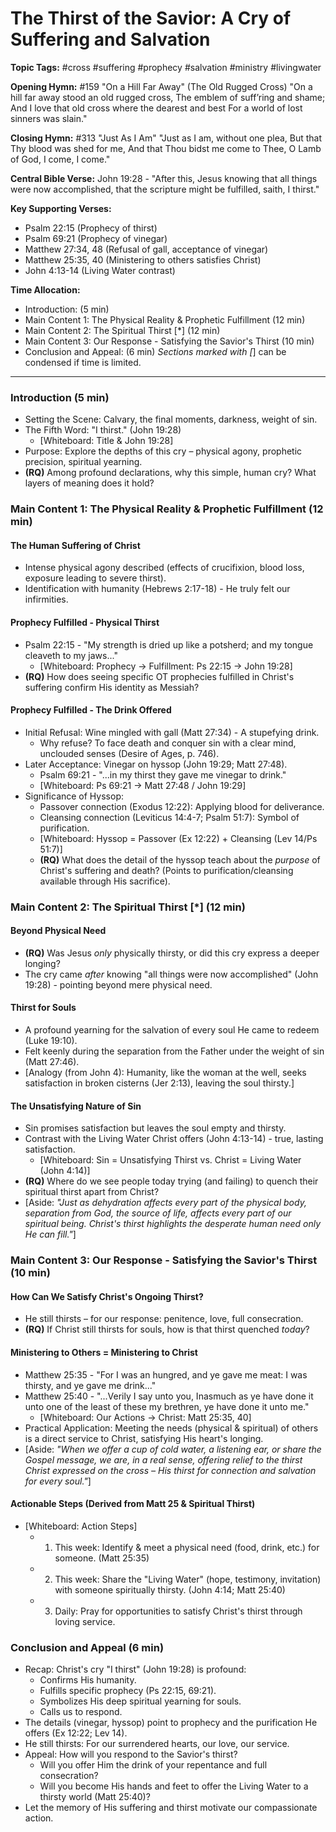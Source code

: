 # The Thirst of the Savior: A Cry of Suffering and Salvation

**Topic Tags:** #cross #suffering #prophecy #salvation #ministry #livingwater

**Opening Hymn:** #159 "On a Hill Far Away" (The Old Rugged Cross) "On a hill
far away stood an old rugged cross, The emblem of suff’ring and shame; And I
love that old cross where the dearest and best For a world of lost sinners was
slain."

**Closing Hymn:** #313 "Just As I Am" "Just as I am, without one plea, But that
Thy blood was shed for me, And that Thou bidst me come to Thee, O Lamb of God, I
come, I come."

**Central Bible Verse:** John 19:28 - "After this, Jesus knowing that all things
were now accomplished, that the scripture might be fulfilled, saith, I thirst."

**Key Supporting Verses:**

- Psalm 22:15 (Prophecy of thirst)
- Psalm 69:21 (Prophecy of vinegar)
- Matthew 27:34, 48 (Refusal of gall, acceptance of vinegar)
- Matthew 25:35, 40 (Ministering to others satisfies Christ)
- John 4:13-14 (Living Water contrast)

**Time Allocation:**

- Introduction: (5 min)
- Main Content 1: The Physical Reality & Prophetic Fulfillment (12 min)
- Main Content 2: The Spiritual Thirst [*] (12 min)
- Main Content 3: Our Response - Satisfying the Savior's Thirst (10 min)
- Conclusion and Appeal: (6 min) _Sections marked with [_] can be condensed if
  time is limited.

---

### Introduction (5 min)

- Setting the Scene: Calvary, the final moments, darkness, weight of sin.
- The Fifth Word: "I thirst." (John 19:28)
  - [Whiteboard: Title & John 19:28]
- Purpose: Explore the depths of this cry – physical agony, prophetic precision,
  spiritual yearning.
- **(RQ)** Among profound declarations, why this simple, human cry? What layers
  of meaning does it hold?

### Main Content 1: The Physical Reality & Prophetic Fulfillment (12 min)

#### The Human Suffering of Christ

- Intense physical agony described (effects of crucifixion, blood loss, exposure
  leading to severe thirst).
- Identification with humanity (Hebrews 2:17-18) - He truly felt our
  infirmities.

#### Prophecy Fulfilled - Physical Thirst

- Psalm 22:15 - "My strength is dried up like a potsherd; and my tongue cleaveth
  to my jaws..."
  - [Whiteboard: Prophecy -> Fulfillment: Ps 22:15 -> John 19:28]
- **(RQ)** How does seeing specific OT prophecies fulfilled in Christ's
  suffering confirm His identity as Messiah?

#### Prophecy Fulfilled - The Drink Offered

- Initial Refusal: Wine mingled with gall (Matt 27:34) - A stupefying drink.
  - Why refuse? To face death and conquer sin with a clear mind, unclouded
    senses (Desire of Ages, p. 746).
- Later Acceptance: Vinegar on hyssop (John 19:29; Matt 27:48).
  - Psalm 69:21 - "...in my thirst they gave me vinegar to drink."
  - [Whiteboard: Ps 69:21 -> Matt 27:48 / John 19:29]
- Significance of Hyssop:
  - Passover connection (Exodus 12:22): Applying blood for deliverance.
  - Cleansing connection (Leviticus 14:4-7; Psalm 51:7): Symbol of purification.
  - [Whiteboard: Hyssop = Passover (Ex 12:22) + Cleansing (Lev 14/Ps 51:7)]
  - **(RQ)** What does the detail of the hyssop teach about the _purpose_ of
    Christ's suffering and death? (Points to purification/cleansing available
    through His sacrifice).

### Main Content 2: The Spiritual Thirst [*] (12 min)

#### Beyond Physical Need

- **(RQ)** Was Jesus _only_ physically thirsty, or did this cry express a deeper
  longing?
- The cry came _after_ knowing "all things were now accomplished" (John 19:28) -
  pointing beyond mere physical need.

#### Thirst for Souls

- A profound yearning for the salvation of every soul He came to redeem (Luke
  19:10).
- Felt keenly during the separation from the Father under the weight of sin
  (Matt 27:46).
- [Analogy (from John 4): Humanity, like the woman at the well, seeks
  satisfaction in broken cisterns (Jer 2:13), leaving the soul thirsty.]

#### The Unsatisfying Nature of Sin

- Sin promises satisfaction but leaves the soul empty and thirsty.
- Contrast with the Living Water Christ offers (John 4:13-14) - true, lasting
  satisfaction.
  - [Whiteboard: Sin = Unsatisfying Thirst vs. Christ = Living Water (John
    4:14)]
- **(RQ)** Where do we see people today trying (and failing) to quench their
  spiritual thirst apart from Christ?
- [Aside: *"Just as dehydration affects every part of the physical body,
  separation from God, the source of life, affects every part of our spiritual
  being. Christ's thirst highlights the desperate human need only He can
  fill."*]

### Main Content 3: Our Response - Satisfying the Savior's Thirst (10 min)

#### How Can We Satisfy Christ's Ongoing Thirst?

- He still thirsts – for our response: penitence, love, full consecration.
- **(RQ)** If Christ still thirsts for souls, how is that thirst quenched
  _today_?

#### Ministering to Others = Ministering to Christ

- Matthew 25:35 - "For I was an hungred, and ye gave me meat: I was thirsty, and
  ye gave me drink..."
- Matthew 25:40 - "...Verily I say unto you, Inasmuch as ye have done it unto
  one of the least of these my brethren, ye have done it unto me."
  - [Whiteboard: Our Actions -> Christ: Matt 25:35, 40]
- Practical Application: Meeting the needs (physical & spiritual) of others is a
  direct service to Christ, satisfying His heart's longing.
- [Aside: *"When we offer a cup of cold water, a listening ear, or share the
  Gospel message, we are, in a real sense, offering relief to the thirst Christ
  expressed on the cross – His thirst for connection and salvation for every
  soul."*]

#### Actionable Steps (Derived from Matt 25 & Spiritual Thirst)

- [Whiteboard: Action Steps]
  - 1. This week: Identify & meet a physical need (food, drink, etc.) for
       someone. (Matt 25:35)
  - 2. This week: Share the "Living Water" (hope, testimony, invitation) with
       someone spiritually thirsty. (John 4:14; Matt 25:40)
  - 3. Daily: Pray for opportunities to satisfy Christ's thirst through loving
       service.

### Conclusion and Appeal (6 min)

- Recap: Christ's cry "I thirst" (John 19:28) is profound:
  - Confirms His humanity.
  - Fulfills specific prophecy (Ps 22:15, 69:21).
  - Symbolizes His deep spiritual yearning for souls.
  - Calls us to respond.
- The details (vinegar, hyssop) point to prophecy and the purification He offers
  (Ex 12:22; Lev 14).
- He still thirsts: For our surrendered hearts, our love, our service.
- Appeal: How will you respond to the Savior's thirst?
  - Will you offer Him the drink of your repentance and full consecration?
  - Will you become His hands and feet to offer the Living Water to a thirsty
    world (Matt 25:40)?
- Let the memory of His suffering and thirst motivate our compassionate action.
